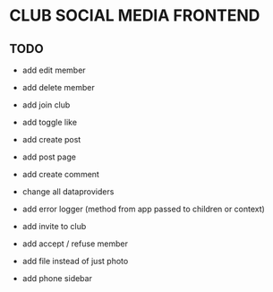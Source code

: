 # CLUB SOCIAL MEDIA FRONTEND

## TODO

- add edit member
- add delete member
- add join club

- add toggle like
- add create post
- add post page
- add create comment

- change all dataproviders
- add error logger (method from app passed to children or context)
- add invite to club
- add accept / refuse member

- add file instead of just photo
- add phone sidebar
